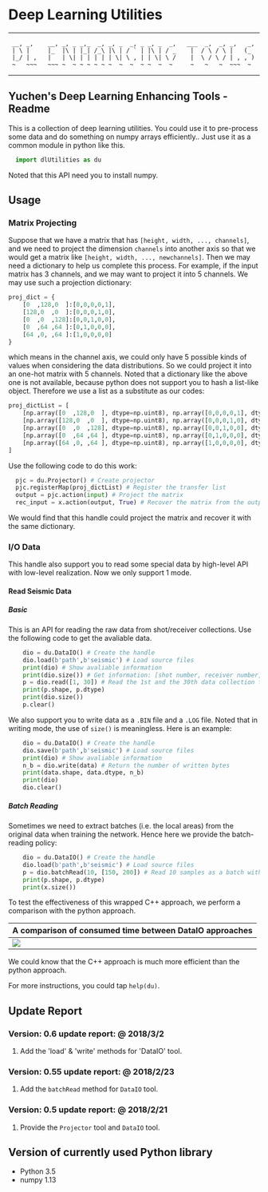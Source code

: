 # Deep Learning Utilities

*****
```
 __, _,    __, _, _ _,_  _, _, _  _, _ _, _  _,   ___  _,  _, _,   _,
 | \ |     |_  |\ | |_| /_\ |\ | / ` | |\ | / _    |  / \ / \ |   (_ 
 |_/ | ,   |   | \| | | | | | \| \ , | | \| \ /    |  \ / \ / | , , )
 ~   ~~~   ~~~ ~  ~ ~ ~ ~ ~ ~  ~  ~  ~ ~  ~  ~     ~   ~   ~  ~~~  ~ 
```
*****

## Yuchen's Deep Learning Enhancing Tools - Readme

This is a collection of deep learning utilities. You could use it to pre-process some data and do something on numpy arrays efficiently.. Just use it as a common module in python like this.

```python
  import dlUtilities as du
```

Noted that this API need you to install numpy. 

## Usage

### Matrix Projecting

Suppose that we have a matrix that has `[height, width, ..., channels]`, and we need to project the dimension `channels` into another axis so that we would get a matrix like `[height, width, ..., newchannels]`. Then we may need a dictionary to help us complete this process. For example,  if the input matrix has 3 channels, and we may want to project it into 5 channels. We may use such a projection dictionary:

```python
proj_dict = {
    [0  ,128,0  ]:[0,0,0,0,1],
    [128,0  ,0  ]:[0,0,0,1,0],
    [0  ,0  ,128]:[0,0,1,0,0],
    [0  ,64 ,64 ]:[0,1,0,0,0],
    [64 ,0, ,64 ]:[1,0,0,0,0]
}
```

which means in the channel axis, we could only have 5 possible kinds of values when considering the data distributions. So we could project it into an one-hot matrix with 5 channels. Noted that a dictionary like the above one is not available, because python does not support you to hash a list-like object. Therefore we use a list as a substitute as our codes:

```python
proj_dictList = [
    [np.array([0  ,128,0  ], dtype=np.uint8), np.array([0,0,0,0,1], dtype=np.uint8)],
    [np.array([128,0  ,0  ], dtype=np.uint8), np.array([0,0,0,1,0], dtype=np.uint8)],
    [np.array([0  ,0  ,128], dtype=np.uint8), np.array([0,0,1,0,0], dtype=np.uint8)],
    [np.array([0  ,64 ,64 ], dtype=np.uint8), np.array([0,1,0,0,0], dtype=np.uint8)],
    [np.array([64 ,0, ,64 ], dtype=np.uint8), np.array([1,0,0,0,0], dtype=np.uint8)]
]
```

Use the following code to do this work:

```python
  pjc = du.Projector() # Create projector
  pjc.registerMap(proj_dictList) # Register the transfer list
  output = pjc.action(input) # Project the matrix
  rec_input = x.action(output, True) # Recover the matrix from the output of forward projection
```

We would find that this handle could project the matrix and recover it with the same dictionary.

### I/O Data
This handle also support you to read some special data by high-level API with low-level realization. Now we only support 1 mode.

#### Read Seismic Data

##### Basic

This is an API for reading the raw data from shot/receiver collections. Use the following code to get the avaliable data.

```python
    dio = du.DataIO() # Create the handle
    dio.load(b'path',b'seismic') # Load source files
    print(dio) # Show avaliable information
    print(dio.size()) # Get information: [shot number, receiver number, time step]
    p = dio.read([1, 30]) # Read the 1st and the 30th data collection from the corresponding shots
    print(p.shape, p.dtype)
    print(dio.size())
    p.clear()
```

We also support you to write data as a `.BIN` file and a `.LOG` file. Noted that in writing mode, the use of `size()` is meaningless. Here is an example:

```python
    dio = du.DataIO() # Create the handle
    dio.save(b'path',b'seismic') # Load source files
    print(dio) # Show avaliable information
    n_b = dio.write(data) # Return the number of written bytes
    print(data.shape, data.dtype, n_b)
    print(dio)
    dio.clear()
```

##### Batch Reading

Sometimes we need to extract batches (i.e. the local areas) from the original data when training the network. Hence here we provide the batch-reading policy:

```python
    dio = du.DataIO() # Create the handle
    dio.load(b'path',b'seismic') # Load source files
    p = dio.batchRead(10, [150, 200]) # Read 10 samples as a batch with a size of h=150, w=200. Noted that h should not be more than receiver number and w should not be more than time steps.
    print(p.shape, p.dtype)
    print(x.size())
```

To test the effectiveness of this wrapped C++ approach, we perform a comparison with the python approach.

| A comparison of consumed time between DataIO approaches |
| ------ |
|![][dataioeff]|

We could know that the C++ approach is much more efficient than the python approach.

For more instructions, you could tap `help(du)`. 

## Update Report

### Version: 0.6 update report: @ 2018/3/2
1. Add the 'load' & 'write' methods for 'DataIO' tool.

### Version: 0.55 update report: @ 2018/2/23
1. Add the `batchRead` method for `DataIO` tool.
    
### Version: 0.5 update report: @ 2018/2/21
1. Provide the `Projector` tool and `DataIO` tool.
 
## Version of currently used Python library
* Python 3.5
* numpy 1.13

[dataioeff]:display/dataio_effectiveness.png
